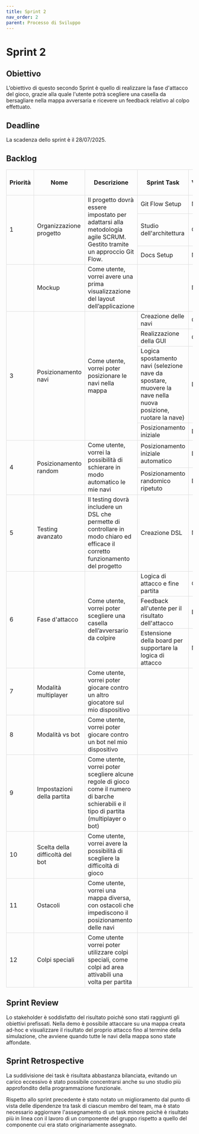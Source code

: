 ```yaml
---
title: Sprint 2
nav_order: 2
parent: Processo di Sviluppo
---
```


# Sprint 2

## Obiettivo
L’obiettivo di questo secondo Sprint è quello di realizzare la fase d'attacco del gioco, grazie alla quale l'utente potrà scegliere 
una casella da bersagliare nella mappa avversaria e ricevere un feedback relativo al colpo effettuato.

## Deadline
La scadenza dello sprint è il 28/07/2025.

## Backlog
<style>
table {
    border-collapse: collapse;
    width: 100%;
}
table th, table td {
    border: 1px solid #ddd;
}
table td[rowspan] {
    vertical-align: middle;
}
</style>
<table>
  <thead>
    <tr>
      <th>Priorità</th>
      <th>Nome</th>
      <th>Descrizione</th>
      <th>Sprint Task</th>
      <th>Volontario</th>
      <th>Stima Sprint 1</th>
      <th>Stima Sprint 2</th>
    </tr>
  </thead>
  <tbody>
    <tr>
      <td rowspan="3">1</td>
      <td rowspan="3">Organizzazione progetto</td>
      <td rowspan="3">Il progetto dovrà essere impostato per adattarsi alla metodologia agile SCRUM. 
            Gestito tramite un approccio Git Flow.</td>
      <td>Git Flow Setup</td>
      <td>Mirco</td>
      <td>0</td>
      <td>0</td>
    </tr>
    <tr>
      <td>Studio dell'architettura</td>
      <td>Chiara</td>
      <td>0</td>
      <td>0</td>
    </tr>
    <tr>
      <td>Docs Setup</td>
      <td>Mirco</td>
      <td>2</td>
      <td>0</td>
    </tr>
    <tr>
      <td></td>
      <td>Mockup</td>
      <td>Come utente, vorrei avere una prima visualizzazione del layout dell’applicazione</td>
      <td></td>
      <td>Mirco</td>
      <td>0</td>
      <td>0</td>
    </tr>
    <tr>
      <td rowspan="5">3</td>
      <td rowspan="5">Posizionamento navi</td>
      <td rowspan="5">Come utente, vorrei poter posizionare le navi nella mappa</td>
    </tr>
    <tr>
      <td>Creazione delle navi</td>
      <td>Chiara</td>
      <td>0</td>
      <td>0</td>
    </tr>
    <tr>
      <td>Realizzazione della GUI</td>
      <td>Chiara</td>
      <td>0</td>
      <td>0</td>
    </tr>
    <tr>
      <td>Logica spostamento navi (selezione nave da spostare, 
        muovere la nave nella nuova posizione, 
        ruotare la nave)</td>
      <td>Dilaver</td>
      <td>4</td>
      <td>0</td>
    </tr>
    <tr>
      <td>Posizionamento iniziale</td>
      <td>Dilaver</td>
      <td>0</td>
      <td>0</td>
    </tr>
    <tr>
      <td rowspan="3">4</td>
      <td rowspan="3">Posizionamento random</td>
      <td rowspan="3">Come utente, vorrei la possibilità di schierare in modo automatico le mie navi</td>
    </tr>
    <tr>
      <td>Posizionamento iniziale automatico</td>
      <td>Dilaver</td>
      <td>1</td>
      <td>0</td>
    </tr>
    <tr>
      <td>Posizionamento randomico ripetuto</td>
      <td>Dilaver</td>
      <td>3</td>
      <td>0</td>
    </tr>
    <tr>
      <td rowspan="3">5</td>
      <td rowspan="3">Testing avanzato</td>
      <td rowspan="3">Il testing dovrà includere un DSL che permette di controllare 
        in modo chiaro ed efficace il corretto funzionamento del progetto</td>
    </tr>
    <tr>
      <td>Creazione DSL</td>
      <td>Mirco</td>
      <td>4</td>
      <td>0</td>
    </tr>
    <tr>
    </tr>
    <tr>
      <td rowspan="4">6</td>
      <td rowspan="4">Fase d'attacco</td>
      <td rowspan="4">Come utente, vorrei poter scegliere una casella dell’avversario da colpire</td>
    </tr>
    <tr>
      <td>Logica di attacco e fine partita</td>
      <td>Chiara</td>
      <td>15</td>
      <td>0</td>
    </tr>
    <tr>
      <td>Feedback all'utente per il risultato dell'attacco</td>
      <td>Dilaver</td>
      <td>10</td>
      <td>0</td>
    </tr>
    <tr>
      <td>Estensione della board per supportare la logica di attacco</td>
      <td>Mirco</td>
      <td>9</td>
      <td>0</td>
    </tr>
    <tr>
      <td>7</td>
      <td>Modalità multiplayer</td>
      <td>Come utente, vorrei poter giocare
            contro un altro giocatore sul mio dispositivo</td>
      <td></td>
      <td></td>
      <td></td>
      <td></td>
    </tr>
    <tr>
      <td>8</td>
      <td>Modalità vs bot</td>
      <td>Come utente, vorrei poter giocare contro un bot nel mio dispositivo</td>
      <td></td>
      <td></td>
      <td></td>
      <td></td>
    </tr>
    <tr>
      <td>9</td>
      <td>Impostazioni della partita</td>
      <td>Come utente, vorrei poter scegliere alcune regole di gioco come il numero di barche schierabili 
            e il tipo di partita (multiplayer o bot)</td>
      <td></td>
      <td></td>
      <td></td>
      <td></td>
    </tr>
    <tr>
      <td>10</td>
      <td>Scelta della difficoltà del bot</td>
      <td>Come utente, vorrei avere la possibilità di scegliere la difficoltà di gioco</td>
      <td></td>
      <td></td>
      <td></td>
      <td></td>
    </tr>
    <tr>
      <td>11</td>
      <td>Ostacoli</td>
      <td>Come utente, vorrei una mappa diversa, 
        con ostacoli che impediscono il posizionamento delle navi</td>
      <td></td>
      <td></td>
      <td></td>
      <td></td>
    </tr>
    <tr>
      <td>12</td>
      <td>Colpi speciali</td>
      <td>Come utente vorrei poter utilizzare colpi speciali, 
            come colpi ad area attivabili una volta per partita</td>
      <td></td>
      <td></td>
      <td></td>
      <td></td>
    </tr>
  </tbody>
</table>

## Sprint Review
Lo stakeholder è soddisfatto del risultato poichè sono stati raggiunti gli obiettivi prefissati. 
Nella demo è possibile attaccare su una mappa creata ad-hoc e visualizzare il risultato del proprio attacco fino al termine della simulazione, 
che avviene quando tutte le navi della mappa sono state affondate.


## Sprint Retrospective
La suddivisione dei task è risultata abbastanza bilanciata, evitando un carico eccessivo è stato possibile concentrarsi anche su uno studio più approfondito della programmazione funzionale.

Rispetto allo sprint precedente è stato notato un miglioramento dal punto di vista delle dipendenze tra task di ciascun membro del team,
ma è stato necessario aggiornare l'assegnamento di un task minore poichè è risultato più in linea con il lavoro di un componente del gruppo rispetto a quello del componente cui era stato originariamente assegnato.